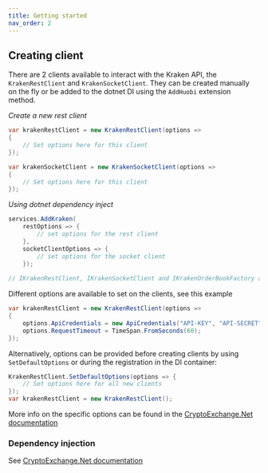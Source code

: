 ```yaml
---
title: Getting started
nav_order: 2
---
```


## Creating client
There are 2 clients available to interact with the Kraken API, the `KrakenRestClient` and `KrakenSocketClient`. They can be created manually on the fly or be added to the dotnet DI using the `AddHuobi` extension method.

*Create a new rest client*
```csharp
var krakenRestClient = new KrakenRestClient(options => 
{
	// Set options here for this client
});

var krakenSocketClient = new KrakenSocketClient(options =>
{
	// Set options here for this client
});
```

*Using dotnet dependency inject*
```csharp
services.AddKraken(
	restOptions => {
		// set options for the rest client
	},
	socketClientOptions => {
		// set options for the socket client
	});	
	
// IKrakenRestClient, IKrakenSocketClient and IKrakenOrderBookFactory are now available for injecting
```

Different options are available to set on the clients, see this example
```csharp
var krakenRestClient = new KrakenRestClient(options =>
{
	options.ApiCredentials = new ApiCredentials("API-KEY", "API-SECRET");
	options.RequestTimeout = TimeSpan.FromSeconds(60);
});
```
Alternatively, options can be provided before creating clients by using `SetDefaultOptions` or during the registration in the DI container:  
```csharp
KrakenRestClient.SetDefaultOptions(options => {
	// Set options here for all new clients
});
var krakenRestClient = new KrakenRestClient();
```
More info on the specific options can be found in the [CryptoExchange.Net documentation](https://jkorf.github.io/CryptoExchange.Net/Options.html)

### Dependency injection
See [CryptoExchange.Net documentation](https://jkorf.github.io/CryptoExchange.Net/Dependency%20Injection.html)